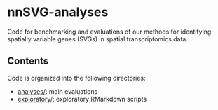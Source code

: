 # nnSVG-analyses

Code for benchmarking and evaluations of our methods for identifying spatially variable genes (SVGs) in spatial transcriptomics data.


## Contents

Code is organized into the following directories:

- [analyses/](analyses/): main evaluations
- [exploratory/](exploratory/): exploratory RMarkdown scripts

